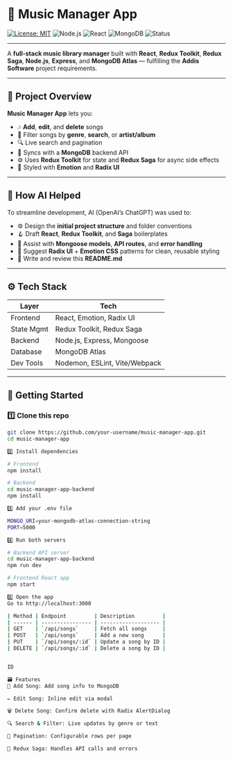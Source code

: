 # 🎵 Music Manager App

[![License: MIT](https://img.shields.io/badge/License-MIT-yellow.svg)](LICENSE)
![Node.js](https://img.shields.io/badge/Node.js-Express-green)
![React](https://img.shields.io/badge/React-Redux-blue)
![MongoDB](https://img.shields.io/badge/MongoDB-Atlas-green)
![Status](https://img.shields.io/badge/Status-Active-brightgreen)

---

A **full-stack music library manager** built with **React**, **Redux Toolkit**, **Redux Saga**, **Node.js**, **Express**, and **MongoDB Atlas** — fulfilling the **Addis Software** project requirements.

---

## 📌 Project Overview

**Music Manager App** lets you:
- 🎶 **Add**, **edit**, and **delete** songs
- 🎸 Filter songs by **genre**, **search**, or **artist/album**
- 🔍 Live search and pagination
- 📡 Syncs with a **MongoDB** backend API
- ⚙️ Uses **Redux Toolkit** for state and **Redux Saga** for async side effects
- 🧩 Styled with **Emotion** and **Radix UI**

---

## 🧠 How AI Helped

To streamline development, AI (OpenAI’s ChatGPT) was used to:
- ⚙️ Design the **initial project structure** and folder conventions
- 🪝 Draft **React**, **Redux Toolkit**, and **Saga** boilerplates
- 📝 Assist with **Mongoose models**, **API routes**, and **error handling**
- 🎨 Suggest **Radix UI** + **Emotion CSS** patterns for clean, reusable styling
- 🔑 Write and review this **README.md**

---

## ⚙️ Tech Stack

| Layer       | Tech                         |
|-------------|------------------------------|
| Frontend    | React, Emotion, Radix UI     |
| State Mgmt  | Redux Toolkit, Redux Saga    |
| Backend     | Node.js, Express, Mongoose   |
| Database    | MongoDB Atlas                |
| Dev Tools   | Nodemon, ESLint, Vite/Webpack|

---

## 🚀 Getting Started

### 1️⃣ Clone this repo

```bash
git clone https://github.com/your-username/music-manager-app.git
cd music-manager-app

2️⃣ Install dependencies

# Frontend
npm install

# Backend
cd music-manager-app-backend
npm install

3️⃣ Add your .env file

MONGO_URI=your-mongodb-atlas-connection-string
PORT=5000

4️⃣ Run both servers

# Backend API server
cd music-manager-app-backend
npm run dev

# Frontend React app
npm start

5️⃣ Open the app
Go to http://localhost:3000

| Method | Endpoint         | Description         |
| ------ | ---------------- | ------------------- |
| GET    | `/api/songs`     | Fetch all songs     |
| POST   | `/api/songs`     | Add a new song      |
| PUT    | `/api/songs/:id` | Update a song by ID |
| DELETE | `/api/songs/:id` | Delete a song by ID |


ID

🗃️ Features
🎉 Add Song: Add song info to MongoDB

✏️ Edit Song: Inline edit via modal

🗑️ Delete Song: Confirm delete with Radix AlertDialog

🔍 Search & Filter: Live updates by genre or text

📄 Pagination: Configurable rows per page

🔌 Redux Saga: Handles API calls and errors